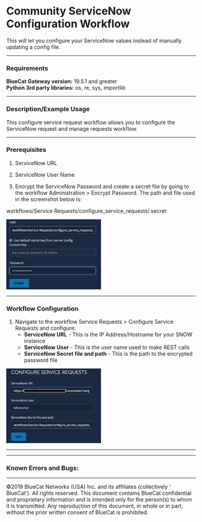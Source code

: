 # **Community ServiceNow Configuration Workflow**
This will let you configure your ServiceNow values instead of manually updating a config file.

___

### Requirements
**BlueCat Gateway version:** 19.5.1 and greater <br/>
**Python 3rd party libraries:**  os, re, sys, importlib</br>

___

### Description/Example Usage
This configure service request  workflow allows you to configure the ServiceNow request and manage requests workflow. 

___

### Prerequisites

1.  ServiceNow URL 

2.  ServiceNow User Name

3.  Encrypt the ServiceNow Password and create a secret file by going to the workflow Administration > Encrypt Password. The path and file used in the screenshot below is:

workflows/Service Requests/configure_service_requests/.secret


<p align="left">
  <img width="50%" height="50%" src="img/encrypt_snow_pwd.png">
</p>


___

### Workflow Configuration

1.  Navigate to the workflow Service Requests > Configure Service Requests and configure:
    * **ServiceNow URL** - This is the IP Address/Hostname for your SNOW instance
    * **ServiceNow User** - This is the user name used to make REST calls
    * **ServiceNow Secret file and path** - This is the path to the encrypted password file


<p align="left">
  <img width="50%" height="50%" src="img/config_reqs.png">
</p>

___


<!--
### Youtube Tutorial

<a href="http://www.youtube.com/watch?feature=player_embedded&v=YOUTUBE_VIDEO_ID_HERE" target="_blank">
 <img src="http://img.youtube.com/vi/YOUTUBE_VIDEO_ID_HERE/0.jpg" alt="IMAGE ALT TEXT HERE" width="240" height="180" border="10" />
</a>
-->

___

### Known Errors and Bugs: 


___

©2019 BlueCat Networks (USA) Inc. and its affiliates (collectively ‘ BlueCat’). All rights reserved.
This document contains BlueCat confidential and proprietary information and is intended only for the person(s) to whom it is transmitted.
Any reproduction of this document, in whole or in part, without the prior written consent of BlueCat is prohibited.
